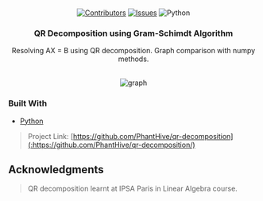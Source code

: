 <div id="top"></div>
<!--
*** Thanks for checking out the Best-README-Template. If you have a suggestion
*** that would make this better, please fork the repo and create a pull request
*** or simply open an issue with the tag "enhancement".
*** Don't forget to give the project a star!
*** Thanks again! Now go create something AMAZING! :D
-->




<!-- PROJECT LOGO -->
<br />
<div align="center">

[![Contributors][contributors-shield]][contributors-url]
[![Issues][issues-shield]][issues-url]
![Python](https://img.shields.io/badge/Python-3.9-brightgreen?&style=for-the-badge)

<h3 align="center">QR Decomposition using Gram-Schimdt Algorithm</h3>

  <p align="center">
    Resolving AX = B using QR decomposition.
    Graph comparison with numpy methods.
    <br />
    <br /
 
  </p>
    
  ![graph](https://user-images.githubusercontent.com/49699418/136109459-260c7277-1159-47d0-8748-462a7d6419bd.png)
</div>



### Built With

* [Python](https://www.python.org)



> Project Link: [https://github.com/PhantHive/qr-decomposition](:https://github.com/PhantHive/qr-decomposition/)





<!-- ACKNOWLEDGMENTS -->
## Acknowledgments

> QR decomposition learnt at IPSA Paris in Linear Algebra course.


<!-- MARKDOWN LINKS & IMAGES -->
[contributors-shield]: https://img.shields.io/github/contributors/PhantHive/qr-decomposition.svg?style=for-the-badge
[contributors-url]: https://github.com/PhantHive/qr-decomposition/graphs/contributors/

[issues-shield]: https://img.shields.io/github/issues/PhantHive/qr-decomposition.svg?style=for-the-badge
[issues-url]: https://github.com/PhantHive/qr-decomposition/issues/

